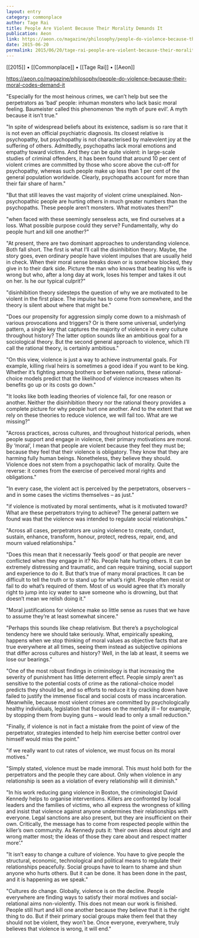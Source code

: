 ```yaml
---
layout: entry
category: commonplace
author: Tage Rai
title: People Are Violent Because Their Morality Demands It
publication: Aeon
link: https://aeon.co/magazine/philosophy/people-do-violence-because-their-moral-codes-demand-it
date: 2015-06-20
permalink: 2015/06/20/tage-rai-people-are-violent-because-their-morality-demands-it
---
```


[[2015]] • [[Commonplace]] • [[Tage Rai]] • [[Aeon]] 

https://aeon.co/magazine/philosophy/people-do-violence-because-their-moral-codes-demand-it

"Especially for the most heinous crimes, we can’t help but see the perpetrators as ‘bad’ people: inhuman monsters who lack basic moral feeling. Baumeister called this phenomenon ‘the myth of pure evil’. A myth because it isn’t true."
 
"In spite of widespread beliefs about its existence, sadism is so rare that it is not even an official psychiatric diagnosis. Its closest relative is psychopathy, but psychopathy is not characterised by malevolent joy at the suffering of others. Admittedly, psychopaths lack moral emotions and empathy toward victims. And they can be quite violent: in large-scale studies of criminal offenders, it has been found that around 10 per cent of violent crimes are committed by those who score above the cut-off for psychopathy, whereas such people make up less than 1 per cent of the general population worldwide. Clearly, psychopaths account for more than their fair share of harm."

"But that still leaves the vast majority of violent crime unexplained. Non-psychopathic people are hurting others in much greater numbers than the psychopaths. These people aren’t monsters. What motivates them?"
 
"when faced with these seemingly senseless acts, we find ourselves at a loss. What possible purpose could they serve? Fundamentally, why do people hurt and kill one another?"

"At present, there are two dominant approaches to understanding violence. Both fall short. The first is what I’ll call the disinhibition theory. Maybe, the story goes, even ordinary people have violent impulses that are usually held in check. When their moral sense breaks down or is somehow blocked, they give in to their dark side. Picture the man who knows that beating his wife is wrong but who, after a long day at work, loses his temper and takes it out on her. Is he our typical culprit?"

"disinhibition theory sidesteps the question of why we are motivated to be violent in the first place. The impulse has to come from somewhere, and the theory is silent about where that might be."

"Does our propensity for aggression simply come down to a mishmash of various provocations and triggers? Or is there some universal, underlying pattern, a single key that captures the majority of violence in every culture throughout history? The latter option sounds like an ambitious goal for a sociological theory. But the second general approach to violence, which I’ll call the rational theory, is certainly ambitious."

"On this view, violence is just a way to achieve instrumental goals. For example, killing rival heirs is sometimes a good idea if you want to be king. Whether it’s fighting among brothers or between nations, these rational-choice models predict that the likelihood of violence increases when its benefits go up or its costs go down."

"It looks like both leading theories of violence fail, for one reason or another. Neither the disinhibition theory nor the rational theory provides a complete picture for why people hurt one another. And to the extent that we rely on these theories to reduce violence, we will fail too. What are we missing?"

"Across practices, across cultures, and throughout historical periods, when people support and engage in violence, their primary motivations are moral. By ‘moral’, I mean that people are violent because they feel they must be; because they feel that their violence is obligatory. They know that they are harming fully human beings. Nonetheless, they believe they should. Violence does not stem from a psychopathic lack of morality. Quite the reverse: it comes from the exercise of perceived moral rights and obligations."

"In every case, the violent act is perceived by the perpetrators, observers – and in some cases the victims themselves – as just."

"if violence is motivated by moral sentiments, what is it motivated toward? What are these perpetrators trying to achieve? The general pattern we found was that the violence was intended to regulate social relationships."

"Across all cases, perpetrators are using violence to create, conduct, sustain, enhance, transform, honour, protect, redress, repair, end, and mourn valued relationships."

"Does this mean that it necessarily ‘feels good’ or that people are never conflicted when they engage in it? No. People hate hurting others. It can be extremely distressing and traumatic, and can require training, social support and experience to do it. But that’s true of many moral practices. It can be difficult to tell the truth or to stand up for what’s right. People often resist or fail to do what’s required of them. Most of us would agree that it’s morally right to jump into icy water to save someone who is drowning, but that doesn’t mean we relish doing it."

"Moral justifications for violence make so little sense as ruses that we have to assume they’re at least somewhat sincere."

"Perhaps this sounds like cheap relativism. But there’s a psychological tendency here we should take seriously. What, empirically speaking, happens when we stop thinking of moral values as objective facts that are true everywhere at all times, seeing them instead as subjective opinions that differ across cultures and history? Well, in the lab at least, it seems we lose our bearings."

"One of the most robust findings in criminology is that increasing the severity of punishment has little deterrent effect. People simply aren’t as sensitive to the potential costs of crime as the rational-choice model predicts they should be, and so efforts to reduce it by cracking down have failed to justify the immense fiscal and social costs of mass incarceration. Meanwhile, because most violent crimes are committed by psychologically healthy individuals, legislation that focuses on the mentally ill – for example, by stopping them from buying guns – would lead to only a small reduction."

"Finally, if violence is not in fact a mistake from the point of view of the perpetrator, strategies intended to help him exercise better control over himself would miss the point."

"if we really want to cut rates of violence, we must focus on its moral motives."

"Simply stated, violence must be made immoral. This must hold both for the perpetrators and the people they care about. Only when violence in any relationship is seen as a violation of every relationship will it diminish."

"In his work reducing gang violence in Boston, the criminologist David Kennedy helps to organise interventions. Killers are confronted by local leaders and the families of victims, who all express the wrongness of killing and insist that violence against anyone undermines their relationships with everyone. Legal sanctions are also present, but they are insufficient on their own. Critically, the message has to come from respected people within the killer’s own community. As Kennedy puts it: ‘their own ideas about right and wrong matter most; the ideas of those they care about and respect matter more’."

"It isn’t easy to change a culture of violence. You have to give people the structural, economic, technological and political means to regulate their relationships peacefully. Social groups have to learn to shame and shun anyone who hurts others. But it can be done. It has been done in the past, and it is happening as we speak."

"Cultures do change. Globally, violence is on the decline. People everywhere are finding ways to satisfy their moral motives and social-relational aims non-violently. This does not mean our work is finished. People still hurt and kill one another because they believe that it is the right thing to do. But if their primary social groups make them feel that they should not be violent, they won’t be. Once everyone, everywhere, truly believes that violence is wrong, it will end."
